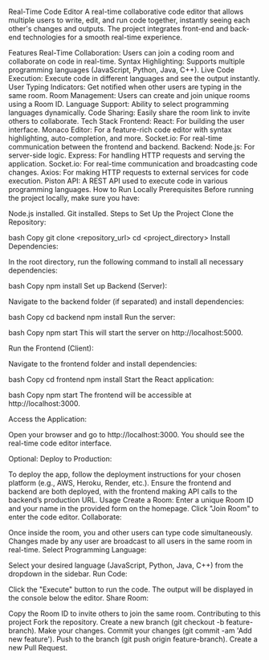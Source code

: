 Real-Time Code Editor
A real-time collaborative code editor that allows multiple users to write, edit, and run code together, instantly seeing each other's changes and outputs. The project integrates front-end and back-end technologies for a smooth real-time experience.

Features
Real-Time Collaboration: Users can join a coding room and collaborate on code in real-time.
Syntax Highlighting: Supports multiple programming languages (JavaScript, Python, Java, C++).
Live Code Execution: Execute code in different languages and see the output instantly.
User Typing Indicators: Get notified when other users are typing in the same room.
Room Management: Users can create and join unique rooms using a Room ID.
Language Support: Ability to select programming languages dynamically.
Code Sharing: Easily share the room link to invite others to collaborate.
Tech Stack
Frontend:
React: For building the user interface.
Monaco Editor: For a feature-rich code editor with syntax highlighting, auto-completion, and more.
Socket.io: For real-time communication between the frontend and backend.
Backend:
Node.js: For server-side logic.
Express: For handling HTTP requests and serving the application.
Socket.io: For real-time communication and broadcasting code changes.
Axios: For making HTTP requests to external services for code execution.
Piston API: A REST API used to execute code in various programming languages.
How to Run Locally
Prerequisites
Before running the project locally, make sure you have:

Node.js installed.
Git installed.
Steps to Set Up the Project
Clone the Repository:

bash
Copy
git clone <repository_url>
cd <project_directory>
Install Dependencies:

In the root directory, run the following command to install all necessary dependencies:

bash
Copy
npm install
Set up Backend (Server):

Navigate to the backend folder (if separated) and install dependencies:

bash
Copy
cd backend
npm install
Run the server:

bash
Copy
npm start
This will start the server on http://localhost:5000.

Run the Frontend (Client):

Navigate to the frontend folder and install dependencies:

bash
Copy
cd frontend
npm install
Start the React application:

bash
Copy
npm start
The frontend will be accessible at http://localhost:3000.

Access the Application:

Open your browser and go to http://localhost:3000. You should see the real-time code editor interface.

Optional: Deploy to Production:

To deploy the app, follow the deployment instructions for your chosen platform (e.g., AWS, Heroku, Render, etc.).
Ensure the frontend and backend are both deployed, with the frontend making API calls to the backend’s production URL.
Usage
Create a Room:
Enter a unique Room ID and your name in the provided form on the homepage.
Click "Join Room" to enter the code editor.
Collaborate:

Once inside the room, you and other users can type code simultaneously.
Changes made by any user are broadcast to all users in the same room in real-time.
Select Programming Language:

Select your desired language (JavaScript, Python, Java, C++) from the dropdown in the sidebar.
Run Code:

Click the "Execute" button to run the code.
The output will be displayed in the console below the editor.
Share Room:

Copy the Room ID to invite others to join the same room.
Contributing to this project
Fork the repository.
Create a new branch (git checkout -b feature-branch).
Make your changes.
Commit your changes (git commit -am 'Add new feature').
Push to the branch (git push origin feature-branch).
Create a new Pull Request.

